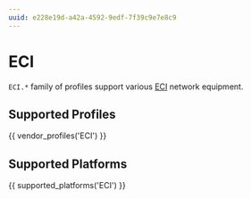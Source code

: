 ```yaml
---
uuid: e228e19d-a42a-4592-9edf-7f39c9e7e8c9
---
```

# ECI

`ECI.*` family of profiles support various [ECI](https://www.ecitele.com/)
network equipment.

## Supported Profiles

{{ vendor_profiles('ECI') }}

## Supported Platforms

{{ supported_platforms('ECI') }}
